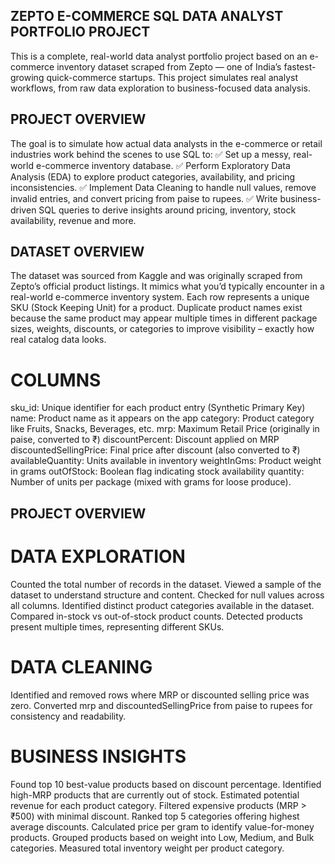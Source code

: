 ## ZEPTO E-COMMERCE SQL DATA ANALYST PORTFOLIO PROJECT
This is a complete, real-world data analyst portfolio project based on an e-commerce inventory dataset scraped from Zepto — one of India’s fastest-growing quick-commerce startups. This project simulates real analyst workflows, from raw data exploration to business-focused data analysis.

## PROJECT OVERVIEW
The goal is to simulate how actual data analysts in the e-commerce or retail industries work behind the scenes to use SQL to:
✅ Set up a messy, real-world e-commerce inventory database.
✅ Perform Exploratory Data Analysis (EDA) to explore product categories, availability, and pricing inconsistencies.
✅ Implement Data Cleaning to handle null values, remove invalid entries, and convert pricing from paise to rupees.
✅ Write business-driven SQL queries to derive insights around pricing, inventory, stock availability, revenue and more.

## DATASET OVERVIEW
The dataset was sourced from Kaggle and was originally scraped from Zepto’s official product listings. It mimics what you’d typically encounter in a real-world e-commerce inventory system.
Each row represents a unique SKU (Stock Keeping Unit) for a product. Duplicate product names exist because the same product may appear multiple times in different package sizes, weights, discounts, or categories to improve visibility – exactly how real catalog data looks.

# COLUMNS
sku_id: Unique identifier for each product entry (Synthetic Primary Key)
name: Product name as it appears on the app
category: Product category like Fruits, Snacks, Beverages, etc.
mrp: Maximum Retail Price (originally in paise, converted to ₹)
discountPercent: Discount applied on MRP
discountedSellingPrice: Final price after discount (also converted to ₹)
availableQuantity: Units available in inventory
weightInGms: Product weight in grams
outOfStock: Boolean flag indicating stock availability
quantity: Number of units per package (mixed with grams for loose produce).

## PROJECT OVERVIEW
 # DATA EXPLORATION
Counted the total number of records in the dataset.
Viewed a sample of the dataset to understand structure and content.
Checked for null values across all columns.
Identified distinct product categories available in the dataset.
Compared in-stock vs out-of-stock product counts.
Detected products present multiple times, representing different SKUs.

# DATA CLEANING
Identified and removed rows where MRP or discounted selling price was zero.
Converted mrp and discountedSellingPrice from paise to rupees for consistency and readability.

# BUSINESS INSIGHTS
Found top 10 best-value products based on discount percentage.
Identified high-MRP products that are currently out of stock.
Estimated potential revenue for each product category.
Filtered expensive products (MRP > ₹500) with minimal discount.
Ranked top 5 categories offering highest average discounts.
Calculated price per gram to identify value-for-money products.
Grouped products based on weight into Low, Medium, and Bulk categories.
Measured total inventory weight per product category.
